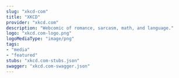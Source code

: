 ```yaml
---
slug: "xkcd-com"
title: "XKCD"
provider: "xkcd.com"
description: "Webcomic of romance, sarcasm, math, and language."
logo: "xkcd.com-logo.png"
logoMediaType: "image/png"
tags:
- "media"
- "featured"
stubs: "xkcd.com-stubs.json"
swagger: "xkcd.com-swagger.json"
---
```


